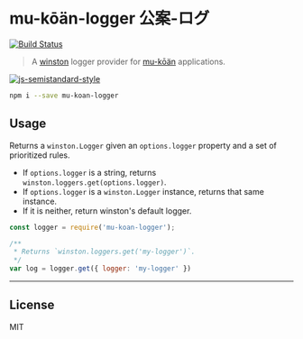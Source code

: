 # mu-kōän-logger 公案-ログ

[![Build Status](https://travis-ci.org/nfantone/mu-koan-logger.svg?branch=master)](https://travis-ci.org/nfantone/mu-koan-logger)

> A [winston][1] logger provider for [mu-kōän][2] applications.

[![js-semistandard-style](https://cdn.rawgit.com/flet/semistandard/master/badge.svg)](https://github.com/Flet/semistandard)

```sh
npm i --save mu-koan-logger
```

## Usage
Returns a `winston.Logger` given an `options.logger` property and a set
of prioritized rules.
   
- If `options.logger` is a string, returns `winston.loggers.get(options.logger)`.
- If `options.logger` is a `winston.Logger` instance, returns that same instance.
- If it is neither, return winston's default logger.


```javascript
const logger = require('mu-koan-logger');

/**
 * Returns `winston.loggers.get('my-logger')`.
 */
var log = logger.get({ logger: 'my-logger' })
```


---

## License
MIT

[1]: https://www.npmjs.com/winston
[2]: https://www.npmjs.com/mu-koan
